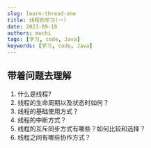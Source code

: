 ```yaml
---
slug: learn-thread-one
title: 线程的学习(一)
date: 2023-09-18
authors: mochi
tags: [学习, code, Java]
keywords: [学习, code, Java]
---
```

## 带着问题去理解

1. 什么是线程?
2. 线程的生命周期以及状态时如何？
3. 线程的基础使用方式？
4. 线程的中断方式？
5. 线程的互斥同步方式有哪些？如何比较和选择？
6. 线程之间有哪些协作方式？

<!-- truncate -->
